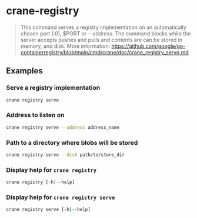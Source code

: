 # crane-registry

> This command serves a registry implementation on an automatically chosen port (:0), $PORT or --address. The command blocks while the server accepts pushes and pulls and contents are can be stored in memory, and disk. More information: <https://github.com/google/go-containerregistry/blob/main/cmd/crane/doc/crane_registry_serve.md>.

## Examples

### Serve a registry implementation

```bash
crane registry serve
```

### Address to listen on

```bash
crane registry serve --address address_name
```

### Path to a directory where blobs will be stored

```bash
crane registry serve --disk path/to/store_dir
```

### Display help for `crane registry`

```bash
crane registry [-h|--help]
```

### Display help for `crane registry serve`

```bash
crane registry serve [-h|--help]
```
